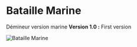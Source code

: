 # Bataille Marine
 Démineur version marine
 __Version 1.0 :__ First version  
  
![Bataille Marine](https://raw.githubusercontent.com/TheRake66/Wingman/main/images/biglogo.png)
